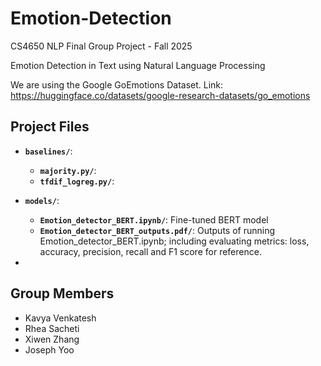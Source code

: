 # Emotion-Detection
CS4650 NLP Final Group Project - Fall 2025

Emotion Detection in Text using Natural Language Processing

We are using the Google GoEmotions Dataset. Link: https://huggingface.co/datasets/google-research-datasets/go_emotions


## Project Files
- **`baselines/`**:
  - **`majority.py/`**: 
  - **`tfdif_logreg.py/`**: 

- **`models/`**: 
  - **`Emotion_detector_BERT.ipynb/`**: Fine-tuned BERT model
  - **`Emotion_detector_BERT_outputs.pdf/`**: Outputs of running Emotion_detector_BERT.ipynb; including evaluating metrics: loss, accuracy, precision, recall and F1 score for reference.
- 

## Group Members
- Kavya Venkatesh
- Rhea Sacheti
- Xiwen Zhang
- Joseph Yoo

